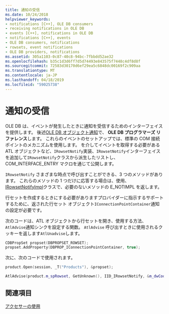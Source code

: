 ```yaml
---
title: 通知の受信
ms.date: 10/24/2018
helpviewer_keywords:
- notifications [C++], OLE DB consumers
- receiving notifications in OLE DB
- events [C++], notifications in OLE DB
- notifications [C++], events
- OLE DB consumers, notifications
- rowsets, event notifications
- OLE DB providers, notifications
ms.assetid: 305a1103-0c87-40c8-94bc-7fbbdd52ae32
ms.openlocfilehash: b35c1d3d6ff7d5d74493e843575f7448c4df8d8f
ms.sourcegitcommit: 72583d30170d6ef29ea5c6848dc00169f2c909aa
ms.translationtype: MT
ms.contentlocale: ja-JP
ms.lasthandoff: 04/18/2019
ms.locfileid: "59025738"
---
```

# <a name="receiving-notifications"></a>通知の受信

OLE DB は、イベントが発生したときに通知を受信するためのインターフェイスを提供します。 後述[OLE DB オブジェクト通知](/previous-versions/windows/desktop/ms725406(v=vs.85))で、 **OLE DB プログラマーズ リファレンス**します。 これらのイベントのセットアップでは、標準の COM 接続ポイントのメカニズムを使用します。 を介してイベントを取得する必要がある ATL オブジェクトなど、`IRowsetNotify`実装、`IRowsetNotify`インターフェイスを追加して`IRowsetNotify`クラスから派生したリストし、COM_INTERFACE_ENTRY マクロを通じて公開します。

`IRowsetNotify` さまざまな時点で呼び出すことができる、3 つのメソッドがあります。 これらのメソッドの 1 つだけに応答する場合は、使用、 [IRowsetNotifyImpl](../../data/oledb/irowsetnotifyimpl-class.md)クラスで、必要のないメソッドの E_NOTIMPL を返します。

行セットを作成するときにする必要がありますプロバイダーに指示するサポートするために、返された行セット オブジェクト`IConnectionPointContainer`通知の設定が必要です。

次のコードは、ATL オブジェクトから行セットを開き、使用する方法、`AtlAdvise`通知シンクを設定する関数。 `AtlAdvise` 呼び出すときに使用されるクッキーを返します`AtlUnadvise`します。

```cpp
CDBPropSet propset(DBPROPSET_ROWSET);
propset.AddProperty(DBPROP_IConnectionPointContainer, true);
```

次に、次のコードで使用されます。

```cpp
product.Open(session, _T("Products"), &propset);

AtlAdvise(product.m_spRowset, GetUnknown(), IID_IRowsetNotify, &m_dwCookie);
```

## <a name="see-also"></a>関連項目

[アクセサーの使用](../../data/oledb/using-accessors.md)